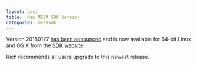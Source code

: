 ```yaml
---
layout: post
title:  New MESA SDK Version
categories: mesasdk
---
```


Version 20180127 [has been announced][announcement] and is now
available for 64-bit Linux and OS X from the [SDK website][mesasdk].

[announcement]:https://lists.mesastar.org/pipermail/mesa-users/2018-January/008594.html

Rich recommends all users upgrade to this newest release.

[mesasdk]:http://www.astro.wisc.edu/~townsend/static.php?ref=mesasdk

